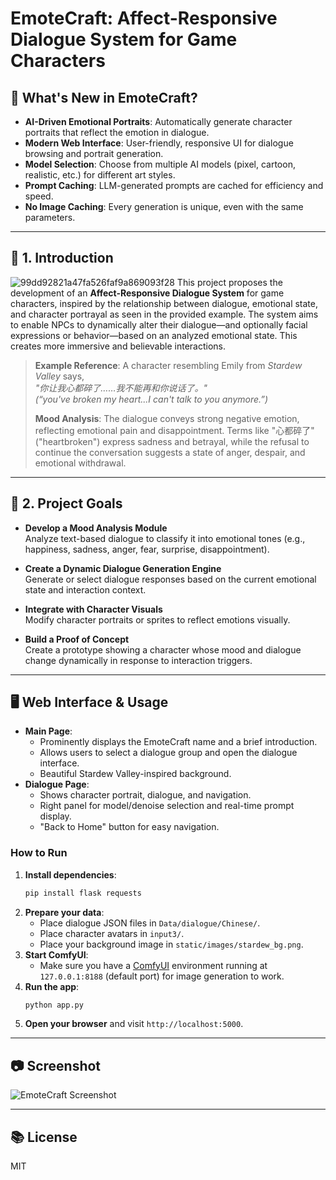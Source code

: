 # EmoteCraft: Affect-Responsive Dialogue System for Game Characters

## 🚀 What's New in EmoteCraft?
- **AI-Driven Emotional Portraits**: Automatically generate character portraits that reflect the emotion in dialogue.
- **Modern Web Interface**: User-friendly, responsive UI for dialogue browsing and portrait generation.
- **Model Selection**: Choose from multiple AI models (pixel, cartoon, realistic, etc.) for different art styles.
- **Prompt Caching**: LLM-generated prompts are cached for efficiency and speed.
- **No Image Caching**: Every generation is unique, even with the same parameters.

---

## 📖 1. Introduction
![99dd92821a47fa526faf9a869093f28](https://github.com/user-attachments/assets/4488b6ca-d984-4dd3-8780-748e9aab9721)
This project proposes the development of an **Affect-Responsive Dialogue System** for game characters, inspired by the relationship between dialogue, emotional state, and character portrayal as seen in the provided example. The system aims to enable NPCs to dynamically alter their dialogue—and optionally facial expressions or behavior—based on an analyzed emotional state. This creates more immersive and believable interactions.

> **Example Reference**: A character resembling Emily from *Stardew Valley* says,  
> *"你让我心都碎了……我不能再和你说话了。"*  
> *(“you've broken my heart...I can't talk to you anymore.”)*  
>  
> **Mood Analysis**: The dialogue conveys strong negative emotion, reflecting emotional pain and disappointment. Terms like "心都碎了" ("heartbroken") express sadness and betrayal, while the refusal to continue the conversation suggests a state of anger, despair, and emotional withdrawal.

---

## 🎯 2. Project Goals

- **Develop a Mood Analysis Module**  
  Analyze text-based dialogue to classify it into emotional tones (e.g., happiness, sadness, anger, fear, surprise, disappointment).

- **Create a Dynamic Dialogue Generation Engine**  
  Generate or select dialogue responses based on the current emotional state and interaction context.

- **Integrate with Character Visuals**  
  Modify character portraits or sprites to reflect emotions visually.

- **Build a Proof of Concept**  
  Create a prototype showing a character whose mood and dialogue change dynamically in response to interaction triggers.

---

## 🖥️ Web Interface & Usage
- **Main Page**: 
  - Prominently displays the EmoteCraft name and a brief introduction.
  - Allows users to select a dialogue group and open the dialogue interface.
  - Beautiful Stardew Valley-inspired background.
- **Dialogue Page**:
  - Shows character portrait, dialogue, and navigation.
  - Right panel for model/denoise selection and real-time prompt display.
  - "Back to Home" button for easy navigation.

### How to Run
1. **Install dependencies**:
   ```bash
   pip install flask requests
   ```
2. **Prepare your data**:
   - Place dialogue JSON files in `Data/dialogue/Chinese/`.
   - Place character avatars in `input3/`.
   - Place your background image in `static/images/stardew_bg.png`.
3. **Start ComfyUI**:
   - Make sure you have a [ComfyUI](https://github.com/comfyanonymous/ComfyUI) environment running at `127.0.0.1:8188` (default port) for image generation to work.
4. **Run the app**:
   ```bash
   python app.py
   ```
5. **Open your browser** and visit `http://localhost:5000`.

---

## 📷 Screenshot
![EmoteCraft Screenshot](static/images/stardew_bg.png)

---

## 📚 License
MIT



